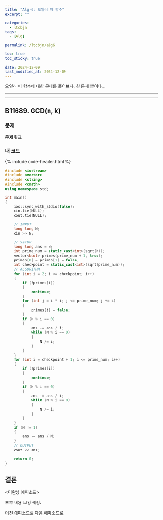 ```yaml
---
title: "Alg-6: 오일러 피 함수"
excerpt: ""

categories:
  - ltcbjn
tags:
  - [Alg]

permalink: /ltcbjn/alg6

toc: true
toc_sticky: true

date: 2024-12-09
last_modified_at: 2024-12-09
---
```


오일러 피 함수에 대한 문제를 풀어보자. 한 문제 뿐이다...

___

___

## B11689. GCD(n, k)

### 문제

[**문제 링크**](https://acmicpc.net/problem/11689)

### 내 코드

{% include code-header.html %}

```cpp
#include <iostream>
#include <vector>
#include <string>
#include <cmath>
using namespace std;

int main()
{
    ios::sync_with_stdio(false);
    cin.tie(NULL);
    cout.tie(NULL);

    // INPUT
    long long N;
    cin >> N;

    // SETUP
    long long ans = N;
    int prime_num = static_cast<int>(sqrt(N));
    vector<bool> primes(prime_num + 1, true);
    primes[0] = primes[1] = false;
    int checkpoint = static_cast<int>(sqrt(prime_num));
    // ALGORITHM
    for (int i = 2; i <= checkpoint; i++)
    {
        if (!primes[i])
        {
            continue;
        }
        for (int j = i * i; j <= prime_num; j += i)
        {
            primes[j] = false;
        }
        if (N % i == 0)
        {
            ans -= ans / i;
            while (N % i == 0)
            {
                N /= i;
            }
        }
    }
    for (int i = checkpoint + 1; i <= prime_num; i++)
    {
        if (!primes[i])
        {
            continue;
        }
        if (N % i == 0)
        {
            ans -= ans / i;
            while (N % i == 0)
            {
                N /= i;
            }
        }
    }
    if (N != 1)
    {
        ans -= ans / N;
    }
    // OUTPUT
    cout << ans;

    return 0;
}
```

## 결론

<미완성 에피소드>

추후 내용 보강 예정.

[이전 에피소드로](/ltcbjn/alg5) [다음 에피소드로](/ltcbjn/alg7)
